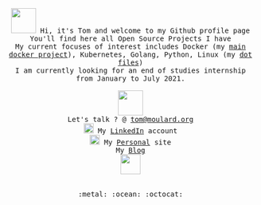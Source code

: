 <!-- Emoji can be found at https://gist.github.com/rxaviers/7360908 -->

<p align="center" >
<br><br>
<samp>
    <img src="https://media.giphy.com/media/bcKmIWkUMCjVm/giphy.gif" width="50px">
    Hi, it's Tom and welcome to my Github profile page<br>
    You'll find here all Open Source Projects I have<br>
    My current focuses of interest includes Docker (my <a href="https://github.com/tomMoulard/make-my-server">main docker project</a>), Kubernetes, Golang, Python, Linux (my <a href="https://github.com/tommoulard/configloader">dot files</a>)<br>
    I am currently looking for an end of studies internship from January to July 2021.
    <br><br>
    <img src="https://media.giphy.com/media/6MWahPArixa6I/giphy.gif" width="50px"><br>
    Let's talk ? @ <a href="mailto:tom@moulard.org?subject=Hello%2C%20from%20GitHub">tom@moulard.org</a><br>
    <img src="https://media.giphy.com/avatars/LinkedIn/ajFOa7zWYFyL/200h.jpg" width="20px"> My <a href="https://www.linkedin.com/in/tommoulard">LinkedIn</a> account<br>
    <img src="https://tom.moulard.org/assets/img/cloneTrooper.ico" width="20px"> My <a href="https://tom.moulard.org">Personal</a> site<br>
    My <a href="https://blog.moulard.org">Blog</a><br>
    <img src="http://hits.dwyl.com/tomMoulard/tomMoulard.svg" width="40px"><br>
    <br><br>
    :metal: :ocean: :octocat:
</samp>
</p>
